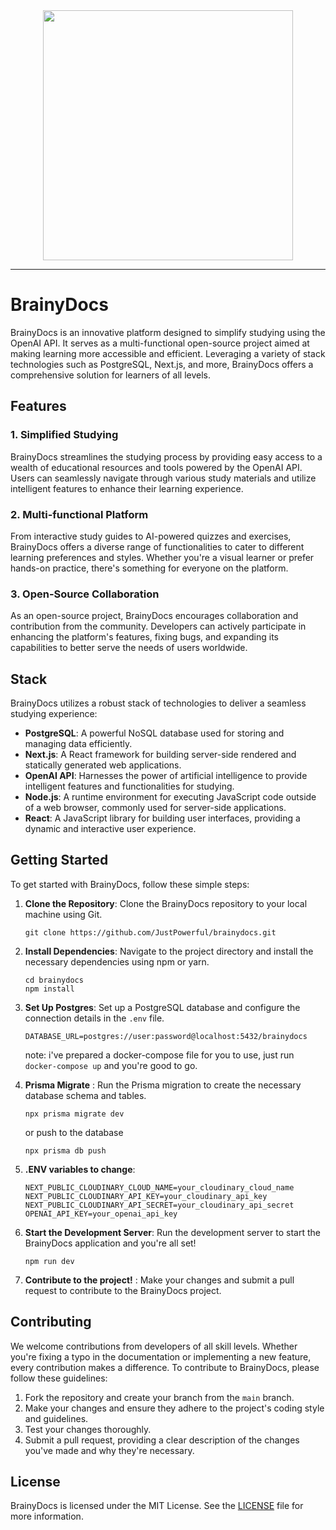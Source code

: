 <div align="center">
  <img src="https://github.com/JustPowerful/BrainyDocs/assets/50250163/c2866932-6052-4d9d-91b6-aeb7b3a22b65" width="400px" />
  <hr/>
</div>

# BrainyDocs

BrainyDocs is an innovative platform designed to simplify studying using the OpenAI API. It serves as a multi-functional open-source project aimed at making learning more accessible and efficient. Leveraging a variety of stack technologies such as PostgreSQL, Next.js, and more, BrainyDocs offers a comprehensive solution for learners of all levels.

## Features

### 1. Simplified Studying

BrainyDocs streamlines the studying process by providing easy access to a wealth of educational resources and tools powered by the OpenAI API. Users can seamlessly navigate through various study materials and utilize intelligent features to enhance their learning experience.

### 2. Multi-functional Platform

From interactive study guides to AI-powered quizzes and exercises, BrainyDocs offers a diverse range of functionalities to cater to different learning preferences and styles. Whether you're a visual learner or prefer hands-on practice, there's something for everyone on the platform.

### 3. Open-Source Collaboration

As an open-source project, BrainyDocs encourages collaboration and contribution from the community. Developers can actively participate in enhancing the platform's features, fixing bugs, and expanding its capabilities to better serve the needs of users worldwide.

## Stack

BrainyDocs utilizes a robust stack of technologies to deliver a seamless studying experience:

- **PostgreSQL**: A powerful NoSQL database used for storing and managing data efficiently.
- **Next.js**: A React framework for building server-side rendered and statically generated web applications.
- **OpenAI API**: Harnesses the power of artificial intelligence to provide intelligent features and functionalities for studying.
- **Node.js**: A runtime environment for executing JavaScript code outside of a web browser, commonly used for server-side applications.
- **React**: A JavaScript library for building user interfaces, providing a dynamic and interactive user experience.

## Getting Started

To get started with BrainyDocs, follow these simple steps:

1. **Clone the Repository**: Clone the BrainyDocs repository to your local machine using Git.

   ```
   git clone https://github.com/JustPowerful/brainydocs.git
   ```

2. **Install Dependencies**: Navigate to the project directory and install the necessary dependencies using npm or yarn.

   ```
   cd brainydocs
   npm install
   ```

3. **Set Up Postgres**: Set up a PostgreSQL database and configure the connection details in the `.env` file.

   ```
   DATABASE_URL=postgres://user:password@localhost:5432/brainydocs
   ```

   note: i've prepared a docker-compose file for you to use, just run `docker-compose up` and you're good to go.

4. **Prisma Migrate** : Run the Prisma migration to create the necessary database schema and tables.

   ```
   npx prisma migrate dev
   ```

   or push to the database

   ```
   npx prisma db push
   ```

5. **.ENV variables to change**:

   ```
   NEXT_PUBLIC_CLOUDINARY_CLOUD_NAME=your_cloudinary_cloud_name
   NEXT_PUBLIC_CLOUDINARY_API_KEY=your_cloudinary_api_key
   NEXT_PUBLIC_CLOUDINARY_API_SECRET=your_cloudinary_api_secret
   OPENAI_API_KEY=your_openai_api_key
   ```

6. **Start the Development Server**: Run the development server to start the BrainyDocs application and you're all set!

   ```
   npm run dev
   ```

7. **Contribute to the project!** : Make your changes and submit a pull request to contribute to the BrainyDocs project.

## Contributing

We welcome contributions from developers of all skill levels. Whether you're fixing a typo in the documentation or implementing a new feature, every contribution makes a difference. To contribute to BrainyDocs, please follow these guidelines:

1. Fork the repository and create your branch from the `main` branch.
2. Make your changes and ensure they adhere to the project's coding style and guidelines.
3. Test your changes thoroughly.
4. Submit a pull request, providing a clear description of the changes you've made and why they're necessary.

## License

BrainyDocs is licensed under the MIT License. See the [LICENSE](LICENSE) file for more information.
